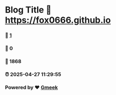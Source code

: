 # Blog Title :link: https://fox0666.github.io 
### :page_facing_up: [1](https://fox0666.github.io/tag.html) 
### :speech_balloon: 0 
### :hibiscus: 1868 
### :alarm_clock: 2025-04-27 11:29:55 
### Powered by :heart: [Gmeek](https://github.com/Meekdai/Gmeek)
